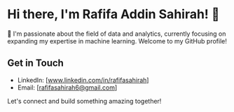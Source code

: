 # Hi there, I'm Rafifa Addin Sahirah! 👋

🌱 I'm passionate about the field of data and analytics, currently focusing on expanding my expertise in machine learning. 
Welcome to my GitHub profile!

## Get in Touch
- LinkedIn: [www.linkedin.com/in/rafifasahirah]
- Email: [rafifasahirah6@gmail.com]

Let's connect and build something amazing together!
